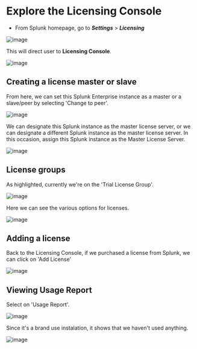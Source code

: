 # Explore the Licensing Console

- From Splunk homepage, go to ***Settings*** > ***Licensing***

![image](https://github.com/user-attachments/assets/303312db-3a79-4eef-ac33-44f5d3c20966)

This will direct user to **Licensing Console**. 

![image](https://github.com/user-attachments/assets/2c36b2fa-9ad8-47e6-9d75-ef9913b4bc25)

## Creating a license master or slave

From here, we can set this Splunk Enterprise instance as a master or a slave/peer by selecting 'Change to peer'.

![image](https://github.com/user-attachments/assets/b2e9b607-a75b-472b-a037-e592ce7c4949)

We can designate this Splunk instance as the master license server, or we can designate a different Splunk instance as the master license server. In this occasion, assign this Splunk instance as the Master License Server.

![image](https://github.com/user-attachments/assets/9508eb33-f61e-4928-95da-47430bb8c79d)

## License groups

As highlighted, currently we're on the 'Trial License Group'.

![image](https://github.com/user-attachments/assets/319fc693-3649-48c2-b49c-0a6e269a4302)

Here we can see the various options for licenses.

![image](https://github.com/user-attachments/assets/1261fe89-6a0e-4aaa-a5f8-9a7df3cec6a5)

## Adding a license

Back to the Licensing Console, if we purchased a license from Splunk, we can click on 'Add License' 

![image](https://github.com/user-attachments/assets/91d08fbb-1d61-4dd2-987a-124cc2bbfeb3)

## Viewing Usage Report

Select on 'Usage Report'. 

![image](https://github.com/user-attachments/assets/cd0366eb-99ec-4928-88a6-6ec6c256295b)

Since it's a brand use instalation, it shows that we haven't used anything.

![image](https://github.com/user-attachments/assets/952a0d7f-0f2e-47ba-ae4c-700accd5b777)

